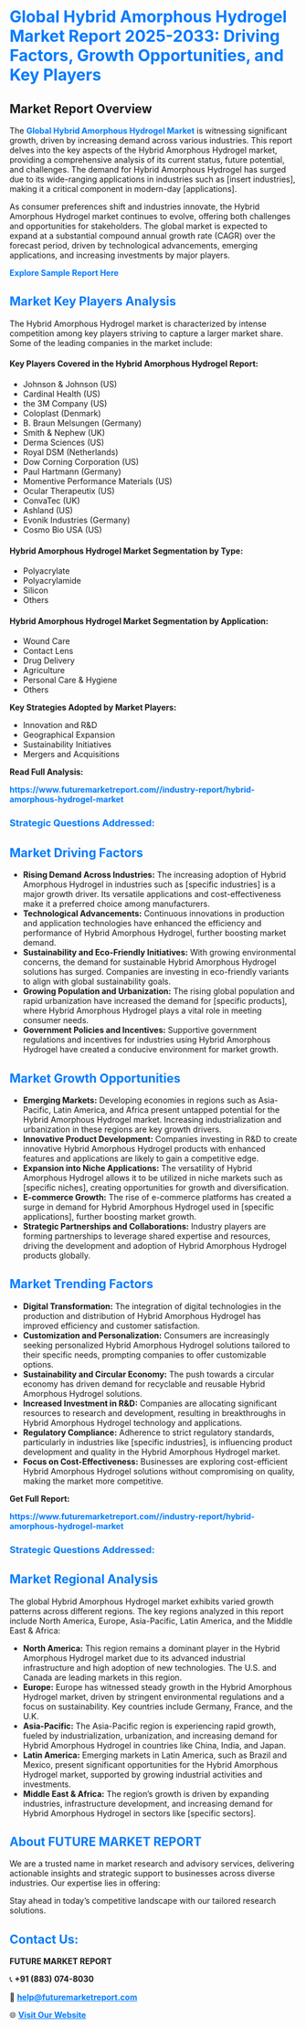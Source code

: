 <h1 style="color: #007BFF;">Global Hybrid Amorphous Hydrogel Market Report 2025-2033: Driving Factors, Growth Opportunities, and Key Players</h1>

<section id="overview">
<h2>Market Report Overview</h2>
<p>The <a href="https://www.futuremarketreport.com//industry-report/hybrid-amorphous-hydrogel-market" style="color: #007BFF; text-decoration: none;"><strong>Global Hybrid Amorphous Hydrogel Market</strong></a> is witnessing significant growth, driven by increasing demand across various industries. This report delves into the key aspects of the Hybrid Amorphous Hydrogel market, providing a comprehensive analysis of its current status, future potential, and challenges. The demand for Hybrid Amorphous Hydrogel has surged due to its wide-ranging applications in industries such as [insert industries], making it a critical component in modern-day [applications].</p>
<p>As consumer preferences shift and industries innovate, the Hybrid Amorphous Hydrogel market continues to evolve, offering both challenges and opportunities for stakeholders. The global market is expected to expand at a substantial compound annual growth rate (CAGR) over the forecast period, driven by technological advancements, emerging applications, and increasing investments by major players.</p>
</section>

<section id="overview">
<p><a href="https://www.futuremarketreport.com//request-sample/reportId=53947" style="color: #007BFF; text-decoration: none;"><strong>Explore Sample Report Here</strong></a></p>
</section>

<section id="key-players">
<h2 style="color: #007BFF;">Market Key Players Analysis</h2>
<p>The Hybrid Amorphous Hydrogel market is characterized by intense competition among key players striving to capture a larger market share. Some of the leading companies in the market include:</p>
<h4>Key Players Covered in the Hybrid Amorphous Hydrogel Report:</h4>
<ul><li>Johnson &amp; Johnson (US)</li><li>Cardinal Health (US)</li><li>the 3M Company (US)</li><li>Coloplast (Denmark)</li><li>B. Braun Melsungen (Germany)</li><li>Smith &amp; Nephew (UK)</li><li>Derma Sciences (US)</li><li>Royal DSM (Netherlands)</li><li>Dow Corning Corporation (US)</li><li>Paul Hartmann (Germany)</li><li>Momentive Performance Materials (US)</li><li>Ocular Therapeutix (US)</li><li>ConvaTec (UK)</li><li>Ashland (US)</li><li>Evonik Industries (Germany)</li><li>Cosmo Bio USA (US)</li></ul>
<h4>Hybrid Amorphous Hydrogel Market Segmentation by Type:</h4>
<ul><li>Polyacrylate</li><li>Polyacrylamide</li><li>Silicon</li><li>Others</li></ul>

<h4>Hybrid Amorphous Hydrogel Market Segmentation by Application:</h4>
<ul><li>Wound Care</li><li>Contact Lens</li><li>Drug Delivery</li><li>Agriculture</li><li>Personal Care &amp; Hygiene</li><li>Others</li></ul>
<p><strong>Key Strategies Adopted by Market Players:</strong></p>
<ul>
<li>Innovation and R&D</li>
<li>Geographical Expansion</li>
<li>Sustainability Initiatives</li>
<li>Mergers and Acquisitions</li>
</ul>
</section>

<section>
<p><strong>Read Full Analysis: </strong></p><a href="https://www.futuremarketreport.com//industry-report/hybrid-amorphous-hydrogel-market" style="color: #007BFF; text-decoration: none;"><strong>https://www.futuremarketreport.com//industry-report/hybrid-amorphous-hydrogel-market</strong></a>
<h3 style="color: #007BFF;">Strategic Questions Addressed:</h3>
</section>

<section id="driving-factors">
<h2 style="color: #007BFF;">Market Driving Factors</h2>
<ul>
<li><strong>Rising Demand Across Industries:</strong> The increasing adoption of Hybrid Amorphous Hydrogel in industries such as [specific industries] is a major growth driver. Its versatile applications and cost-effectiveness make it a preferred choice among manufacturers.</li>
<li><strong>Technological Advancements:</strong> Continuous innovations in production and application technologies have enhanced the efficiency and performance of Hybrid Amorphous Hydrogel, further boosting market demand.</li>
<li><strong>Sustainability and Eco-Friendly Initiatives:</strong> With growing environmental concerns, the demand for sustainable Hybrid Amorphous Hydrogel solutions has surged. Companies are investing in eco-friendly variants to align with global sustainability goals.</li>
<li><strong>Growing Population and Urbanization:</strong> The rising global population and rapid urbanization have increased the demand for [specific products], where Hybrid Amorphous Hydrogel plays a vital role in meeting consumer needs.</li>
<li><strong>Government Policies and Incentives:</strong> Supportive government regulations and incentives for industries using Hybrid Amorphous Hydrogel have created a conducive environment for market growth.</li>
</ul>
</section>

<section id="growth-opportunities">
<h2 style="color: #007BFF;">Market Growth Opportunities</h2>
<ul>
<li><strong>Emerging Markets:</strong> Developing economies in regions such as Asia-Pacific, Latin America, and Africa present untapped potential for the Hybrid Amorphous Hydrogel market. Increasing industrialization and urbanization in these regions are key growth drivers.</li>
<li><strong>Innovative Product Development:</strong> Companies investing in R&D to create innovative Hybrid Amorphous Hydrogel products with enhanced features and applications are likely to gain a competitive edge.</li>
<li><strong>Expansion into Niche Applications:</strong> The versatility of Hybrid Amorphous Hydrogel allows it to be utilized in niche markets such as [specific niches], creating opportunities for growth and diversification.</li>
<li><strong>E-commerce Growth:</strong> The rise of e-commerce platforms has created a surge in demand for Hybrid Amorphous Hydrogel used in [specific applications], further boosting market growth.</li>
<li><strong>Strategic Partnerships and Collaborations:</strong> Industry players are forming partnerships to leverage shared expertise and resources, driving the development and adoption of Hybrid Amorphous Hydrogel products globally.</li>
</ul>
</section>

<section id="trending-factors">
<h2 style="color: #007BFF;">Market Trending Factors</h2>
<ul>
<li><strong>Digital Transformation:</strong> The integration of digital technologies in the production and distribution of Hybrid Amorphous Hydrogel has improved efficiency and customer satisfaction.</li>
<li><strong>Customization and Personalization:</strong> Consumers are increasingly seeking personalized Hybrid Amorphous Hydrogel solutions tailored to their specific needs, prompting companies to offer customizable options.</li>
<li><strong>Sustainability and Circular Economy:</strong> The push towards a circular economy has driven demand for recyclable and reusable Hybrid Amorphous Hydrogel solutions.</li>
<li><strong>Increased Investment in R&D:</strong> Companies are allocating significant resources to research and development, resulting in breakthroughs in Hybrid Amorphous Hydrogel technology and applications.</li>
<li><strong>Regulatory Compliance:</strong> Adherence to strict regulatory standards, particularly in industries like [specific industries], is influencing product development and quality in the Hybrid Amorphous Hydrogel market.</li>
<li><strong>Focus on Cost-Effectiveness:</strong> Businesses are exploring cost-efficient Hybrid Amorphous Hydrogel solutions without compromising on quality, making the market more competitive.</li>
</ul>
</section>

<section>
<p><strong>Get Full Report: </strong></p><a href="https://www.futuremarketreport.com//industry-report/hybrid-amorphous-hydrogel-market" style="color: #007BFF; text-decoration: none;"><strong>https://www.futuremarketreport.com//industry-report/hybrid-amorphous-hydrogel-market</strong></a>
<h3 style="color: #007BFF;">Strategic Questions Addressed:</h3>
</section>


<section id="regional-analysis">
<h2 style="color: #007BFF;">Market Regional Analysis</h2>
<p>The global Hybrid Amorphous Hydrogel market exhibits varied growth patterns across different regions. The key regions analyzed in this report include North America, Europe, Asia-Pacific, Latin America, and the Middle East & Africa:</p>
<ul>
<li><strong>North America:</strong> This region remains a dominant player in the Hybrid Amorphous Hydrogel market due to its advanced industrial infrastructure and high adoption of new technologies. The U.S. and Canada are leading markets in this region.</li>
<li><strong>Europe:</strong> Europe has witnessed steady growth in the Hybrid Amorphous Hydrogel market, driven by stringent environmental regulations and a focus on sustainability. Key countries include Germany, France, and the U.K.</li>
<li><strong>Asia-Pacific:</strong> The Asia-Pacific region is experiencing rapid growth, fueled by industrialization, urbanization, and increasing demand for Hybrid Amorphous Hydrogel in countries like China, India, and Japan.</li>
<li><strong>Latin America:</strong> Emerging markets in Latin America, such as Brazil and Mexico, present significant opportunities for the Hybrid Amorphous Hydrogel market, supported by growing industrial activities and investments.</li>
<li><strong>Middle East & Africa:</strong> The region’s growth is driven by expanding industries, infrastructure development, and increasing demand for Hybrid Amorphous Hydrogel in sectors like [specific sectors].</li>
</ul>
</section>

<footer>
<h2 style="color: #007BFF;">About FUTURE MARKET REPORT</h2>
<p>We are a trusted name in market research and advisory services, delivering actionable insights and strategic support to businesses across diverse industries. Our expertise lies in offering:</p>

<p>Stay ahead in today’s competitive landscape with our tailored research solutions.</p>

<h2 style="color: #007BFF;">Contact Us:</h2>
<p><strong>FUTURE MARKET REPORT</strong></p>
<p>📞 <strong>+91 (883) 074-8030</strong></p>
<p>📧 <strong><a href="mailto:help@futuremarketreport.com" style="color: #007BFF;">help@futuremarketreport.com</a></strong></p>
<p>🌐 <strong><a href="https://www.futuremarketreport.com/" style="color: #007BFF;">Visit Our Website</a></strong></p>
</footer>